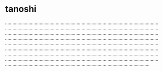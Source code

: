 # tanoshi
.....................................................................................................................................................................................................................................................................................................................................................................................................................................................................................................................................................................................................................................................................................................................................................................................................................................................................................................................................................................................................................................................................................................................................................